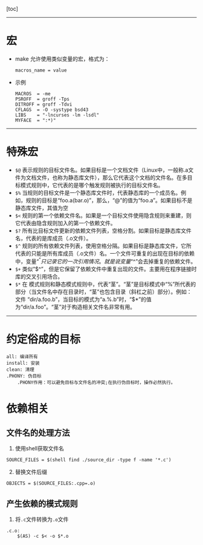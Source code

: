 [toc]

---
# 宏  
* make 允许使用类似变量的宏，格式为：
    ```make
    macros_name = value
    ```
* 示例
    ```make
    MACROS  = -me
    PSROFF  = groff -Tps
    DITROFF = groff -Tdvi
    CFLAGS  = -O -systype bsd43
    LIBS    = "-lncurses -lm -lsdl"
    MYFACE  = ":*)"
    ```
---
# 特殊宏
* `$@`
    表示规则的目标文件名。如果目标是一个文档文件（Linux中，一般称.a文件为文档文件，也称为静态库文件），那么它代表这个文档的文件名。在多目标模式规则中，它代表的是哪个触发规则被执行的目标文件名。
* `$%`
    当规则的目标文件是一个静态库文件时，代表静态库的一个成员名。例如，规则的目标是“foo.a(bar.o)”，那么，“$%”的值就为“bar.o”，“$@”的值为“foo.a”。如果目标不是静态库文件，其值为空
* `$<`
    规则的第一个依赖文件名。如果是一个目标文件使用隐含规则来重建，则它代表由隐含规则加入的第一个依赖文件。
* `$?`
    所有比目标文件更新的依赖文件列表，空格分割。如果目标是静态库文件名，代表的是库成员（.o文件）。
* `$^`
    规则的所有依赖文件列表，使用空格分隔。如果目标是静态库文件，它所代表的只能是所有库成员（.o文件）名。一个文件可重复的出现在目标的依赖中，变量“$^”只记录它的一次引用情况。就是说变量“$^”会去掉重复的依赖文件。
* `$+`
    类似“$^”，但是它保留了依赖文件中重复出现的文件。主要用在程序链接时库的交叉引用场合。
* `$*`
    在 模式规则和静态模式规则中，代表“茎”。“茎”是目标模式中“%”所代表的部分（当文件名中存在目录时，“茎”也包含目录（斜杠之前）部分）。例如：文件 “dir/a.foo.b”，当目标的模式为“a.%.b”时，“$*”的值为“dir/a.foo”。“茎”对于构造相关文件名非常有用。

---
# 约定俗成的目标
    all: 编译所有
    install: 安装
    clean: 清理
    .PHONY: 伪目标
        .PHONY作用：可以避免目标与文件名的冲突;在执行伪目标时，操作必然执行。
# 依赖相关
## 文件名的处理方法
1. 使用shell获取文件名
```make
SOURCE_FILES = $(shell find ./source_dir -type f -name '*.c')
```
2. 替换文件后缀
```make
OBJECTS = $(SOURCE_FILES:.cpp=.o)
```
## 产生依赖的模式规则
1. 将`.c`文件转换为`.o`文件
```make
.c.o:
    $(AS) -c $< -o $*.o
```
